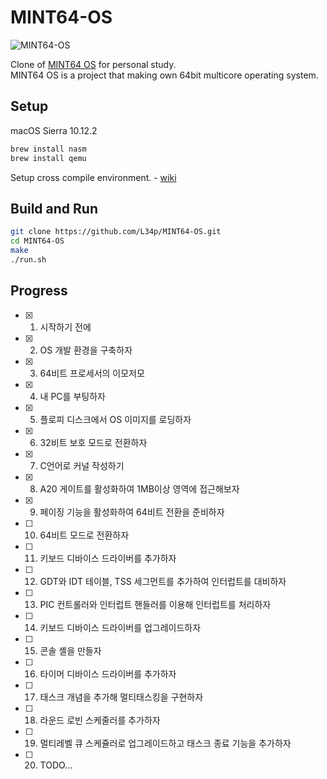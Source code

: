 # MINT64-OS
![MINT64-OS](https://cloud.githubusercontent.com/assets/8179234/22420590/7dc3e1c8-e726-11e6-9224-6272fccadafe.png)    

Clone of [MINT64 OS](https://github.com/kkamagui/mint64os) for personal study.  
MINT64 OS is a project that making own 64bit multicore operating system.  

## Setup
macOS Sierra 10.12.2

```bash
brew install nasm
brew install qemu
```

Setup cross compile environment. - [wiki](https://github.com/L34p/MINT64-OS/wiki/Cross-compiler-setup-on-macOS)

## Build and Run
```bash
git clone https://github.com/L34p/MINT64-OS.git
cd MINT64-OS
make
./run.sh
```

## Progress
- [x] 1. 시작하기 전에
- [x] 2. OS 개발 환경을 구축하자
- [x] 3. 64비트 프로세서의 이모저모
- [x] 4. 내 PC를 부팅하자
- [x] 5. 플로피 디스크에서 OS 이미지를 로딩하자
- [x] 6. 32비트 보호 모드로 전환하자
- [x] 7. C언어로 커널 작성하기
- [x] 8. A20 게이트를 활성화하여 1MB이상 영역에 접근해보자
- [x] 9. 페이징 기능을 활성화하여 64비트 전환을 준비하자
- [ ] 10. 64비트 모드로 전환하자
- [ ] 11. 키보드 디바이스 드라이버를 추가하자
- [ ] 12. GDT와 IDT 테이블, TSS 세그먼트를 추가하여 인터럽트를 대비하자
- [ ] 13. PIC 컨트롤러와 인터럽트 핸들러를 이용해 인터럽트를 처리하자
- [ ] 14. 키보드 디바이스 드라이버를 업그레이드하자
- [ ] 15. 콘솔 셸을 만들자
- [ ] 16. 타이머 디바이스 드라이버를 추가하자
- [ ] 17. 태스크 개념을 추가해 멀티태스킹을 구현하자
- [ ] 18. 라운드 로빈 스케줄러를 추가하자
- [ ] 19. 멀티레벨 큐 스케쥴러로 업그레이드하고 태스크 종료 기능을 추가하자
- [ ] 20. TODO...
